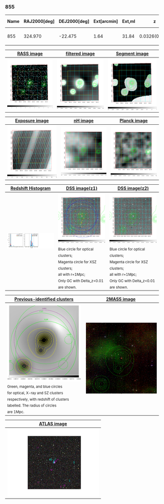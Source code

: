 <div STYLE="page-break-after: always;"></div>

### 855

|Name|RAJ2000[deg]|DEJ2000[deg] |Ext[arcmin]| Ext,ml | z | z_src| C|GC(XSZ,Delta_z<0.01)| GC(OPT,Delta_z<0.01)|GC| R_sig[arcmin] | R500[arcmin] | R500[Mpc]| CRsig[c/s] | CR500[c/s] |L500[1E44 erg/s]|F500[1E-12 erg/s/cm^2]| M500[1E14 Msun]|Tx[keV]|Cnt_sig|Beta|Rc[arcmin]|Comment|Alias|
|---|---|---|---|---|---|------|---|--------|---------|----------|---|---|---|---|---|---|---|---|---|---|---|---|---|---|
|855| 324.970| -22.475| 1.64| 31.84| 0.0326(0.005)| z1, z_xsz| B| MCXC| A, N| A, MCXC, N| 9.775| 15.810| 0.617| 0.261(0.042)| 0.291(0.047)| 0.118(0.012)| 4.832(0.505)| 0.69(0.04)| 1.72(0.06)| 78.3| 0.588(-0.062+0.114)| 1.948(-0.632+0.948)| -| k146|

|[RASS image](../image/855/855_img.pdf)|[filtered image](../image/855/855_fil.pdf)|[Segment image](../image/855/855_seg.pdf)|
|-------------------|--------------------|-------------------|
| <img src="../image/855/855_img.png" width="300">  | <img src="../image/855/855_fil.png" width="300">   | <img src="../image/855/855_seg.png" width="300">  |

|[Exposure image](../image/855/855_mex.pdf)| [nH image](../image/855/855_nh.pdf)| [Planck image](../image/855/855_p.pdf)|
|-------------------|--------------------|-------------------|
|<img src="../image/855/855_mex.png" width="300">   | <img src="../image/855/855_nh.png" width="300">    | <img src="../image/855/855_p.png" width="300"> |

|[Redshift Histogram](../image/855/855_zg.pdf) | [DSS image(z1)](../image/855/855_dss_z1.pdf)      |  [DSS image(z2)](../image/855/855_dss_z2.pdf)    |
|-------------------|--------------------|-------------------|
|<img src="../image/855/855_zg.png" width="300"> |<img src="../image/855/855_dss_z1.png" width="300"> <sub><br>Blue circle for optical clusters; <br>Magenta circle for XSZ clusters; <br>all with r=1Mpc; <br>Only GC with Delta_z<0.01 are shown. </sub>| <img src="../image/855/855_dss_z2.png" width="300"><sub><br>Blue circle for optical clusters; <br>Magenta circle for XSZ clusters; <br>all with r=1Mpc; <br>Only GC with Delta_z<0.01 are shown. </sub> |

|[Previous-identified clusters](../image/855/855_gc.pdf) | [2MASS image](../image/855/855_2mass.pdf)      |
|-------------------|-------------------|
|<img src=../image/855/855_gc.png width="300"> <br><sub>Green, magenta, and blue circles <br>for optical, X-ray and SZ clusters <br>respectively, with redshift of clusters <br>labelled. The radius of circles <br>are 1Mpc.</sub>|<img src="../image/855/855_2mass.png" width="300">  |

|[ATLAS image](../image/855/855_s.pdf)        |
|-------------------|
| <img src="../image/855/855_s.png" width="300">  |
